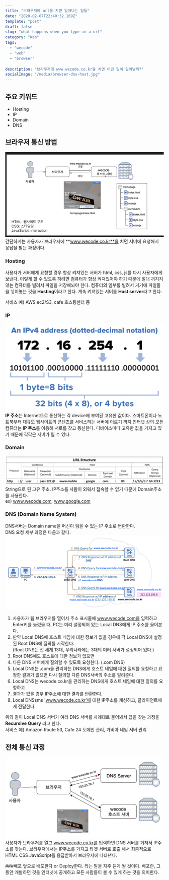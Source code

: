 ```yaml
---
title: "브라우저에 url을 치면 일어나는 일들"
date: "2020-02-07T22:40:32.169Z"
template: "post"
draft: false
slug: "what-happens-when-you-type-in-a-url"
category: "Web"
tags:
  - "wecode"
  - "web"
  - "browser"

description: "브라우저에 www.wecode.co.kr을 치면 어떤 일이 일어날까?"
socialImage: "/media/browser-dns-host.jpg"
---
```

## 주요 키워드
+ Hosting
+ IP
+ Domain
+ DNS

## 브라우저 통신 방법
![workflow](/media/homepage.png)
간단하게는 사용자가 브라우저에 **www.wecode.co.kr**을 치면 서버에 요청해서 응답을 받는 과정이다.


### Hosting
사용자가 서버에게 요청할 경우 항상 켜져있는 서버가 html, css, js를 다시 사용자에게 보낸다.
이렇게 할 수 있도록 하려면 컴퓨터가 항상 켜져있어야 하기 때문에 절대 꺼지지 않는 컴퓨터를 빌려서 파일을 저장해놔야 한다.
컴퓨터의 일부를 빌려서 거기에 파일들을 넣어놓는 것을 **Hosting**이라고 한다.
계속 켜져있는 서버를 **Host server**라고 한다.

서비스 예) AWS ec2/S3, cafe 호스팅센터 등

### IP
![workflow](/media/ip-address.png)
**IP 주소**는 Internet으로 통신하는 각 device에 부여된 고유한 값이다.
스마트폰이나 노트북부터 대규모 웹사이트의 콘텐츠를 서비스하는 서버에 이르기 까지 인터넷 상의 모든 컴퓨터는 **IP 주소**를 이용해 서로를 찾고 통신한다.
디바이스마다 고유한 값을 가지고 있기 때문에 각각은 서버가 될 수 있다.

### Domain
![workflow](/media/url-structure.png)
String으로 된 고유 주소. IP주소를 사람이 외워서 접속할 수 없기 때문에 Domain주소를 사용한다.   
ex) www.wecode.com, www.google.com


### DNS (Domain Name System)
DNS서버는 Domain name을 머신이 읽을 수 있는 IP 주소로 변환한다.   
DNS 요청 세부 과정은 다음과 같다.
![workflow](/media/dns-flow.png)

1. 사용자가 웹 브라우저를 열어서 주소 표시줄에 www.wecode.com을 입력하고 Enter키를 눌렀을 때, PC는 미리 설정되어 있는 Local DNS에게 IP 주소를 물어본다.   
2. 만약 Local DNS에 호스트 네임에 대한 정보가 없을 경우에 각 Local DNS에 설정된 Root DNS에 질의를 시작한다.   
   (Root DNS는 전 세계 13대, 우리나라에는 3대의 미러 서버가 설정되어 있다.)   
3. Root DNS에도 호스트에 대한 정보가 없으면   
4. 다른 DNS 서버에게 질의할 수 있도록 요청한다. (.com DNS)   
5. Local DNS는 .com을 관리하는 DNS에게 호스트 네임에 대한 질의를 요청하고 요청한 결과가 없으면 다시 질의할 다른 DNS서버의 주소를 알려준다.   
6. Local DNS는 wecode.co.kr을 관리하는 DNS에게 호스트 네임에 대한 질의를 요청하고   
7. 결과가 있을 경우 IP주소에 대한 결과를 반환한다.   
8. Local DNSsms 'www.wecode.co.kr'에 대한 IP주소를 캐싱하고, 클라이언트에게 전달한다.   

위와 같이 Local DNS 서버가 여러 DNS 서버를 차례대로 물어봐서 답을 찾는 과정을 **Recursive Query** 라고 한다.   
서비스 예) Amazon Route 53, Cafe 24 도메인 관리, 가비아 네임 서버 관리

## 전체 통신 과정
![workflow](/media/browser-dns-host.png)
사용자가 브라우저를 열고 www.wecode.co.kr를 입력하면 DNS 서버를 거쳐서 IP주소를 찾는다.
브라우저에서는 IP주소를 가지고 타겟 서버로 호출 해서 최종적으로 HTML CSS JavaScript를 응답받아서 브라우저에 나타낸다.

###배포
앞으로 배포한다 or Deploy한다. 라는 말을 자주 듣게 될 것이다.
배포란, 그동안 개발하던 것을 인터넷에 공개하고 모든 사람들이 볼 수 있게 하는 것을 의미한다.